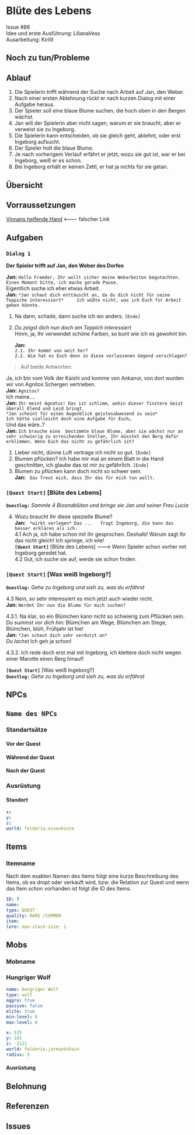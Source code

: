 # Blüte des Lebens <!-- omit in toc -->
Issue #86   
Idee und erste Ausführung: LilianaVess   
Ausarbeitung: Kirilit

## Noch zu tun/Probleme

## Ablauf

1. Die Spielerin trifft während der Suche nach Arbeit auf Jan, den Weber.
2. Nach einer ersten Ablehnung rückt er nach kurzen Dialog mit einer Aufgabe heraus.
3. Der Spieler soll eine blaue Blume suchen, die hoch oben in den Bergen wächst.
4. Jan will der Spielerin aber nicht sagen, warum er sie braucht, aber er verweist sie zu Ingeborg.
5. Die Spielerin kann entscheiden, ob sie gleich geht, ablehnt, oder erst Ingeborg aufsucht. 
6. Der Spieler holt die blaue Blume.
7. Je nach vorherigem Verlauf erfährt er jetzt, wozu sie gut ist, war er bei Ingeborg, weiß er es schon. 
8. Bei Ingeborg erhält er keinen Zettl, er hat ja nichts für sie getan. 

## Übersicht <!-- omit in toc -->

## Vorraussetzungen

[Vinnans helfende Hand](../2-vinnans-helfende-hand) <--- falscher Link


## Aufgaben

### `Dialog 1`

**Der Spieler trifft auf Jan, den Weber des Dorfes**

**Jan:** `Hallo Fremder, Ihr wollt sicher meine Webarbeiten begutachten. Einen Moment bitte, ich mache gerade Pause.`   
Eigentlich suche ich eher etwas Arbeit.   
**Jan:** `*Jan schaut dich enttäuscht an, da du dich nicht für seine Teppiche interessiert*    
Ich wüßte nicht, was ich Euch für Arbeit geben könnte.`  

1. Na dann, schade, dann suche ich wo anders. `[Ende]`
2. *Du zeigst dich nun doch am Teppich interessiert*   
Hmm, ja, Ihr verwendet schöne Farben, so bunt wie ich es gewohnt bin.

   **Jan:**   
`2.1. Ihr kommt von weit her? `   
`2.2. Wie hat es Euch denn in diese verlassenen Gegend verschlagen?`

> Auf beide Antworten: 
>
Ja, ich bin vom Volk der Kaishi und komme von Ankanor, von dort wurden wir von Agnitos Schergen vertrieben.   
**Jan:** `Agnitos?`   
Ich meine....    
**Jan:** `Ihr meint Agnatus! Das ist schlimm, wohin dieser finstere Geist überall Elend und Leid bringt.`  
`*Jan scheint für einen Augenblick geistesabwesend zu sein*`  
`Ich hätte vielleicht doch eine Aufgabe für Euch…`  
Und das wäre..?         
**Jan:** `Ich brauche eine  bestimmte blaue Blume, aber sie wächst nur an sehr schwierig zu erreichenden Stellen, Ihr müsstet den Berg dafür erklimmen. Wenn Euch das nicht zu gefährlich ist?`

1. Lieber nicht, dünne Luft vertrage ich nicht so gut. `[Ende]`   
2. Blumen pflücken? Ich habe mir mal an einem Blatt  in die Hand geschnitten, ich glaube das ist mir zu gefährlich. `[Ende]`   
3. Blumen zu pflücken kann doch nicht so schwer sein.   
    **Jan:** ` Das freut mich, dass Ihr das für mich tun wollt.` 

### **`[Quest Start]`** [Blüte des Lebens]   
**`Questlog:`** *Sammle 4 Biosnablüten und bringe sie Jan und seiner Frau Lucia*

4.    Wozu braucht Ihr diese spezielle Blume?   
**Jan:** ` *wirkt verlegen* Das ...   fragt Ingeborg, die kann das besser erklären als ich.`   
4.1 Ach ja, ich habe schon mit ihr gesprochen. Deshalb! Warum sagt Ihr das nicht gleich! Ich springe, ich eile!   
     **`[Quest Start]`** [Blüte des Lebens] ---> Wenn Spieler schon vorher mit Ingeborg geredet hat.   
4.2 Gut, ich suche sie auf, werde sie schon finden.

###   **`[Quest Start]`** [Was weiß Ingeborg?]   
**`Questlog:`** *Gehe zu Ingeborg und sieh zu, was du erfährst* 


4.3 Nein, so sehr interessiert es mich jetzt auch wieder nicht.   
    **Jan:** `Werdet Ihr nun die Blume für mich suchen?` 

4.3.1. Na klar, so ein Blümchen kann nicht so schwierig zum Pflücken sein.    
*Du summst vor dich hin:* Blümchen am Wege, Blümchen am Stege, Blümchen, blüh, Frühjahr ist hie!   
**Jan:** `*Jan schaut dich sehr verdutzt an*`      
*Du lachst* Ich geh ja schon!   

4.3.2. Ich rede doch erst mal mit Ingeborg, ich klettere doch nicht wegen einer Marotte einen Berg hinauf! 
   
**`[Quest Start]`** [Was weiß Ingeborg?]    
**`Questlog:`** *Gehe zu Ingeborg und sieh zu, was du erfährst*  
   



## NPCs


## `Name des NPCs`

### Standartsätze  


#### Vor der Quest

#### Während der Quest  


#### Nach der Quest
    
### Ausrüstung



#### Standort



```yml
x: 
y: 
z: 
world: faldoria.eisenküste
```

## Items


### Itemname

Nach dem exakten Namen des Items folgt eine kurze Beschreibung des Items, ob es dropt oder verkauft wird, bzw. die Relation zur Quest und wenn das Item schon vorhanden ist folgt die ID des Items. 

```yml
ID: ?
name: 
type: QUEST
quality: RARE /COMMON
item: 
lore: max-stack-size: 1
```




## Mobs


### Mobname



### Hungriger Wolf

```yml
name: Hungriger Wolf
type: wolf
aggro: true
passive: false
elite: true
min-level: 8
max-level: 8
```
```yml
x: 535
y: 101
z: -2121
world: faldoria.jarmundshain
radius: 5
```


#### Ausrüstung



## Belohnung



## Referenzen


## Issues


